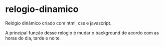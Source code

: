 # relogio-dinamico

Relógio dinâmico criado com html, css e javascript.

A principal função desse relogio é mudar o background de acordo com as horas do dia, tarde e noite.

